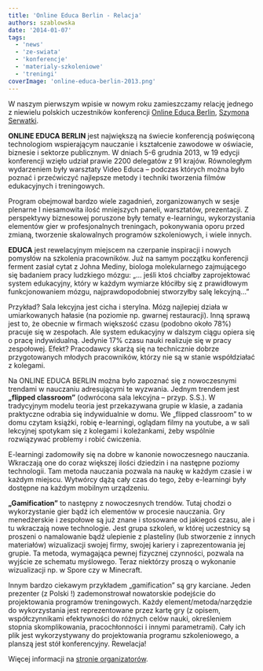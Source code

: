 ```yaml
---
title: 'Online Educa Berlin - Relacja'
authors: szablowska
date: '2014-01-07'
tags:
  - 'news'
  - 'ze-swiata'
  - 'konferencje'
  - 'materialy-szkoleniowe'
  - 'treningi'
coverImage: 'online-educa-berlin-2013.png'
---
```


W naszym pierwszym wpisie w nowym roku zamieszczamy relację jednego z niewielu
polskich uczestników konferencji
[Online Educa Berlin](http://www.online-educa.com/),
[Szymona Serwatki](http://pl.linkedin.com/in/szymonserwatka/).

<!--truncate-->

**ONLINE EDUCA BERLIN** jest największą na świecie konferencją poświęconą
technologiom wspierającym nauczanie i kształcenie zawodowe w oświacie, biznesie
i sektorze publicznym. W dniach 5-6 grudnia 2013, w 19 edycji konferencji wzięło
udział prawie 2200 delegatów z 91 krajów. Równoległym wydarzeniem były warsztaty
Video Educa – podczas których można było poznać i przećwiczyć najlepsze metody i
techniki tworzenia filmów edukacyjnych i treningowych.

Program obejmował bardzo wiele zagadnień, zorganizowanych w sesje plenarne I
niesamowita ilość mniejszych paneli, warsztatów, prezentacji. Z perspektywy
biznesowej poruszone były tematy e-learningu, wykorzystania elementów gier w
profesjonalnych treningach, pokonywania oporu przed zmianą, tworzenie
skalowalnych programów szkoleniowych, i wiele innych.

**EDUCA** jest rewelacyjnym miejscem na czerpanie inspiracji i nowych pomysłów
na szkolenia pracowników. Już na samym początku konferencji ferment zasiał cytat
z Johna Mediny, biologa molekularnego zajmującego się badaniem pracy ludzkiego
mózgu: „… jeśli ktoś chciałby zaprojektować system edukacyjny, który w każdym
wymiarze kłóciłby się z prawidłowym funkcjonowaniem mózgu, najprawdopodobniej
stworzyłby salę lekcyjną...”

Przykład? Sala lekcyjna jest cicha i sterylna. Mózg najlepiej działa w
umiarkowanych hałasie (na poziomie np. gwarnej restauracji). Inną sprawą jest
to, że obecnie w firmach większość czasu (podobno około 78%) pracuje się w
zespołach. Ale system edukacyjny w dalszym ciągu opiera się o pracę
indywidualną. Jedynie 17% czasu nauki realizuje się w pracy zespołowej. Efekt?
Pracodawcy skarżą się na technicznie dobrze przygotowanych młodych pracowników,
którzy nie są w stanie współdziałać z kolegami.

Na ONLINE EDUCA BERLIN można było zapoznać się z nowoczesnymi trendami w
nauczaniu adresującymi te wyzwania. Jednym trendem jest **„flipped classroom”**
(odwrócona sala lekcyjna – przyp. S.S.). W tradycyjnym modelu teoria jest
przekazywana grupie w klasie, a zadania praktyczne odrabia się indywidualnie w
domu. We „flipped classroom” to w domu czytam książki, robię e-learningi,
oglądam filmy na youtube, a w sali lekcyjnej spotykam się z kolegami i
koleżankami, żeby wspólnie rozwiązywać problemy i robić ćwiczenia.

E-learningi zadomowiły się na dobre w kanonie nowoczesnego nauczania. Wkraczają
one do coraz większej ilości dziedzin i na następne poziomy technologii. Tam
metoda nauczania pozwala na naukę w każdym czasie i w każdym miejscu. Wytwórcy
dążą cały czas do tego, żeby e-learningi były dostępne na każdym mobilnym
urządzeniu.

**„Gamification”** to następny z nowoczesnych trendów. Tutaj chodzi o
wykorzystanie gier bądź ich elementów w procesie nauczania. Gry menedżerskie i
zespołowe są już znane i stosowane od jakiegoś czasu, ale i tu wkraczają nowe
technologie. Jest grupa szkoleń, w której uczestnicy są proszeni o namalowanie
bądź ulepienie z plasteliny (lub stworzenie z innych materiałów) wizualizacji
swojej firmy, swojej kariery i zaprezentowania jej grupie. Ta metoda, wymagająca
pewnej fizycznej czynności, pozwala na wyjście ze schematu myślowego. Teraz
niektórzy proszą o wykonanie wizualizacji np. w Spore czy w Minecraft.

Innym bardzo ciekawym przykładem „gamification” są gry karciane. Jeden prezenter
(z Polski !) zademonstrował nowatorskie podejście do projektowania programów
treningowych. Każdy element/metoda/narzędzie do wykorzystania jest
reprezentowane przez kartę gry (z opisem, współczynnikami efektywności do
różnych celów nauki, określeniem stopnia skomplikowania, pracochłonności i
innymi parametrami). Cały ich plik jest wykorzystywany do projektowania programu
szkoleniowego, a planszą jest stół konferencyjny. Rewelacja!

Więcej informacji na [stronie organizatorów](http://www.online-educa.com/).
